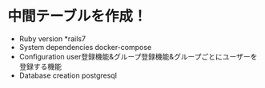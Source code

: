 # 中間テーブルを作成！
* Ruby version
  *rails7
* System dependencies
  docker-compose
* Configuration
  user登録機能&グループ登録機能&グループごとにユーザーを登録する機能
* Database creation
  postgresql
